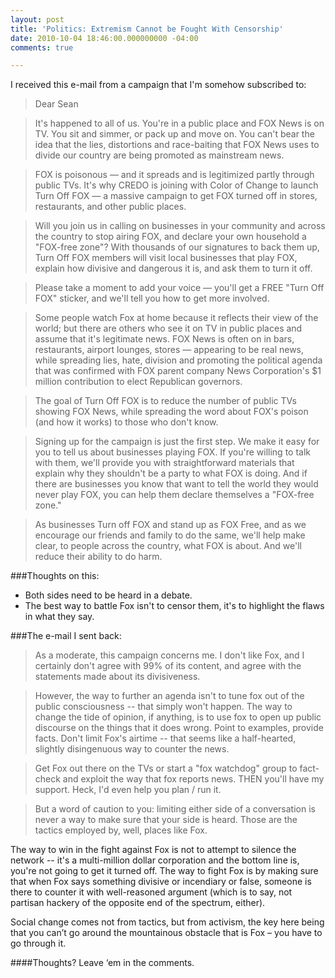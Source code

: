 ```yaml
---
layout: post
title: 'Politics: Extremism Cannot be Fought With Censorship'
date: 2010-10-04 18:46:00.000000000 -04:00
comments: true

---
```

I received this e-mail from a campaign that I'm somehow subscribed to:

> Dear Sean

>It's happened to all of us. You're in a public place and FOX News is on TV. You sit and simmer, or pack up and move on. You can't bear the idea that the lies, distortions and race-baiting that FOX News uses to divide our country are being promoted as mainstream news.

> FOX is poisonous — and it spreads and is legitimized partly through public TVs. It's why CREDO is joining with Color of Change to launch Turn Off FOX — a massive campaign to get FOX turned off in stores, restaurants, and other public places.

> Will you join us in calling on businesses in your community and across the country to stop airing FOX, and declare your own household a "FOX-free zone"? With thousands of our signatures to back them up, Turn Off FOX members will visit local businesses that play FOX, explain how divisive and dangerous it is, and ask them to turn it off.

> Please take a moment to add your voice — you'll get a FREE "Turn Off FOX" sticker, and we'll tell you how to get more involved.

> Some people watch Fox at home because it reflects their view of the world; but there are others who see it on TV in public places and assume that it's legitimate news. FOX News is often on in bars, restaurants, airport lounges, stores — appearing to be real news, while spreading lies, hate, division and promoting the political agenda that was confirmed with FOX parent company News Corporation's $1 million contribution to elect Republican governors.

> The goal of Turn Off FOX is to reduce the number of public TVs showing FOX News, while spreading the word about FOX's poison (and how it works) to those who don't know.

> Signing up for the campaign is just the first step. We make it easy for you to tell us about businesses playing FOX. If you're willing to talk with them, we'll provide you with straightforward materials that explain why they shouldn't be a party to what FOX is doing. And if there are businesses you know that want to tell the world they would never play FOX, you can help them declare themselves a "FOX-free zone."

> As businesses Turn off FOX and stand up as FOX Free, and as we encourage our friends and family to do the same, we'll help make clear, to people across the country, what FOX is about. And we'll reduce their ability to do harm. 

###Thoughts on this:
* Both sides need to be heard in a debate.  
* The best way to battle Fox isn't to censor them, it's to highlight the flaws in what they say. 

###The e-mail I sent back: 

> As a moderate, this campaign concerns me. I don't like Fox, and I certainly don't agree with 99% of its content, and agree with the statements made about its divisiveness.

> However, the way to further an agenda isn't to tune fox out of the public consciousness -- that simply won't happen. The way to change the tide of opinion, if anything, is to use fox to open up public discourse on the things that it does wrong. Point to examples, provide facts. Don't limit Fox's airtime -- that seems like a half-hearted, slightly disingenuous way to counter the news.

> Get Fox out there on the TVs or start a "fox watchdog" group to fact-check and exploit the way that fox reports news. THEN you'll have my support. Heck, I'd even help you plan / run it.

> But a word of caution to you: limiting either side of a conversation is never a way to make sure that your side is heard. Those are the tactics employed by, well, places like Fox. 

The way to win in the fight against Fox is not to attempt to silence the network -- it's a multi-million dollar corporation and the bottom line is, you're not going to get it turned off. The way to fight Fox is by making sure that when Fox says something divisive or incendiary or false, someone is there to counter it with well-reasoned argument (which is to say, not partisan hackery of the opposite end of the spectrum, either).  

Social change comes not from tactics, but from activism, the key here being that you can’t go around the mountainous obstacle that is Fox – you have to go through it.  

####Thoughts? Leave ‘em in the comments.
